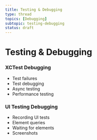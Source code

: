 ```yaml
---
title: Testing & Debugging
type: thread
topics: [Debugging]
subtopic: testing-debugging
status: draft
---
```


# Testing & Debugging


### XCTest Debugging
- Test failures
- Test debugging
- Async testing
- Performance testing

### UI Testing Debugging
- Recording UI tests
- Element queries
- Waiting for elements
- Screenshots

